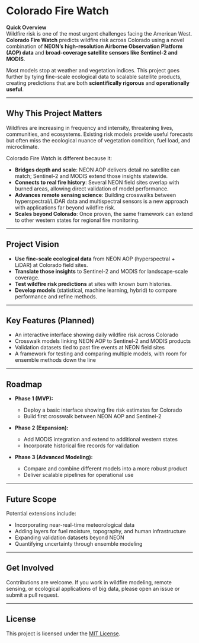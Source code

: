 # Colorado Fire Watch

**Quick Overview**  
Wildfire risk is one of the most urgent challenges facing the American West. **Colorado Fire Watch** predicts wildfire risk across Colorado using a novel combination of **NEON’s high-resolution Airborne Observation Platform (AOP) data** and **broad-coverage satellite sensors like Sentinel-2 and MODIS**.  

Most models stop at weather and vegetation indices. This project goes further by tying fine-scale ecological data to scalable satellite products, creating predictions that are both **scientifically rigorous** and **operationally useful**.  

---

## Why This Project Matters

Wildfires are increasing in frequency and intensity, threatening lives, communities, and ecosystems. Existing risk models provide useful forecasts but often miss the ecological nuance of vegetation condition, fuel load, and microclimate.  

Colorado Fire Watch is different because it:  

- **Bridges depth and scale**: NEON AOP delivers detail no satellite can match; Sentinel-2 and MODIS extend those insights statewide.  
- **Connects to real fire history**: Several NEON field sites overlap with burned areas, allowing direct validation of model performance.  
- **Advances remote sensing science**: Building crosswalks between hyperspectral/LiDAR data and multispectral sensors is a new approach with applications far beyond wildfire risk.  
- **Scales beyond Colorado**: Once proven, the same framework can extend to other western states for regional fire monitoring.  

---

## Project Vision

- **Use fine-scale ecological data** from NEON AOP (hyperspectral + LiDAR) at Colorado field sites.  
- **Translate those insights** to Sentinel-2 and MODIS for landscape-scale coverage.  
- **Test wildfire risk predictions** at sites with known burn histories.  
- **Develop models** (statistical, machine learning, hybrid) to compare performance and refine methods.  

---

## Key Features (Planned)

- An interactive interface showing daily wildfire risk across Colorado  
- Crosswalk models linking NEON AOP to Sentinel-2 and MODIS products  
- Validation datasets tied to past fire events at NEON field sites  
- A framework for testing and comparing multiple models, with room for ensemble methods down the line  

---

## Roadmap

- **Phase 1 (MVP):**  
  - Deploy a basic interface showing fire risk estimates for Colorado  
  - Build first crosswalk between NEON AOP and Sentinel-2  

- **Phase 2 (Expansion):**  
  - Add MODIS integration and extend to additional western states  
  - Incorporate historical fire records for validation  

- **Phase 3 (Advanced Modeling):**  
  - Compare and combine different models into a more robust product  
  - Deliver scalable pipelines for operational use  

---

## Future Scope

Potential extensions include:  

- Incorporating near-real-time meteorological data  
- Adding layers for fuel moisture, topography, and human infrastructure  
- Expanding validation datasets beyond NEON  
- Quantifying uncertainty through ensemble modeling  

---

## Get Involved

Contributions are welcome. If you work in wildfire modeling, remote sensing, or ecological applications of big data, please open an issue or submit a pull request.

---

## License

This project is licensed under the [MIT License](LICENSE).
